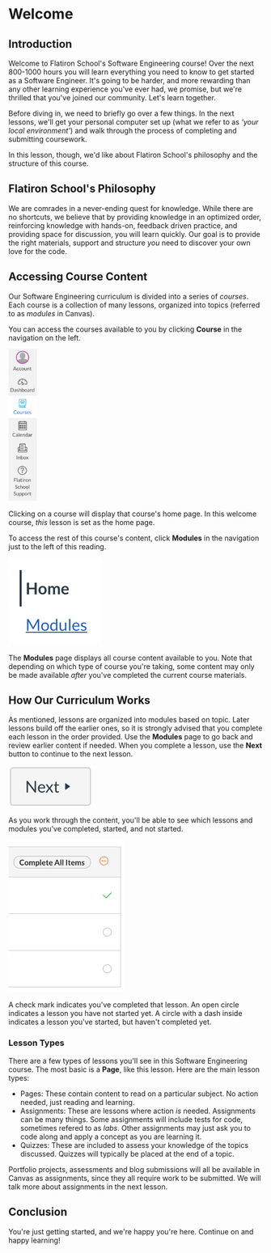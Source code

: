 # Welcome

## Introduction

Welcome to Flatiron School's Software Engineering course! Over the next 800-1000
hours you will learn everything you need to know to get started as a Software
Engineer. It's going to be harder, and more rewarding than any other learning
experience you've ever had, we promise, but we're thrilled that you've joined
our community. Let's learn together.

Before diving in, we need to briefly go over a few things. In the next lessons,
we'll get your personal computer set up (what we refer to as _'your local
environment'_) and walk through the process of completing and submitting
coursework.

In this lesson, though, we'd like about Flatiron School's philosophy and the
structure of this course.

## Flatiron School's Philosophy

We are comrades in a never-ending quest for knowledge. While there are no
shortcuts, we believe that by providing knowledge in an optimized order,
reinforcing knowledge with hands-on, feedback driven practice, and providing
space for discussion, you will learn quickly. Our goal is to provide the
right materials, support and structure _you_ need to discover your own love for
the code.

## Accessing Course Content

Our Software Engineering curriculum is divided into a series of _courses_. Each
course is a collection of many lessons, organized into topics (referred to as
_modules_ in Canvas).

You can access the courses available to you by clicking **Course** in the
navigation on the left.

<img class="center image" style="height: 300px" src="images/canvas-navigation.png" alt="navigate to a course"/>

Clicking on a course will display that course's home page. In this welcome
course, _this_ lesson is set as the home page.

To access the rest of this course's content, click **Modules** in the navigation
just to the left of this reading.

<img class="center image" src="images/course-navigation.png" alt="navigate to modules page"/>

The **Modules** page displays all course content available to you. Note that
depending on which type of course you're taking, some content may only be made
available _after_ you've completed the current course materials.

## How Our Curriculum Works

As mentioned, lessons are organized into modules based on topic. Later lessons
build off the earlier ones, so it is strongly advised that you complete each
lesson in the order provided. Use the **Modules** page to go back and review
earlier content if needed. When you complete a lesson, use the **Next** button
to continue to the next lesson.

![next button](images/next-button.png)

As you work through the content, you'll be able to see which lessons and modules
you've completed, started, and not started.

<img class="center image" style="height: 300px" src="images/module-progress.png" alt="completion status icons"/>

A check mark indicates you've completed that lesson. An open circle indicates a
lesson you have not started yet. A circle with a dash inside indicates a lesson
you've started, but haven't completed yet.

### Lesson Types

There are a few types of lessons you'll see in this Software Engineering course.
The most basic is a **Page**, like this lesson. Here are the main lesson types:

- Pages: These contain content to read on a particular subject. No action
  needed, just reading and learning.
- Assignments: These are lessons where action _is_ needed. Assignments can be
  many things. Some assignments will include tests for code, sometimes refered
  to as _labs_. Other assignments may just ask you to code along and apply a
  concept as you are learning it.
- Quizzes: These are included to assess your knowledge of the topics discussed.
  Quizzes will typically be placed at the end of a topic.

Portfolio projects, assessments and blog submissions will all be available in
Canvas as assignments, since they all require work to be submitted. We will
talk more about assignments in the next lesson.

## Conclusion

You're just getting started, and we're happy you're here. Continue on and happy
learning!
